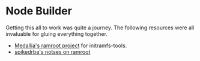 # Node Builder

Getting this all to work was quite a journey.
The following resources were all invaluable for gluing everything together.

- [Medallia's ramroot project](https://github.com/medallia/ramroot) for initramfs-tools.
- [spikedrba's notses on ramroot](https://gist.github.com/spikedrba/057acad8b3bfb0266544347ced8b53d4)
